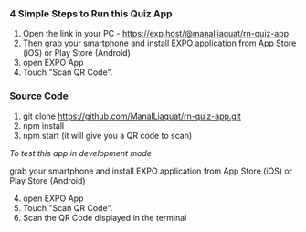 ### 4 Simple Steps to Run this Quiz App

1. Open the link in your PC - https://exp.host/@manalliaquat/rn-quiz-app
2. Then grab your smartphone and install EXPO application from App Store (iOS) or Play Store (Android)
3. open EXPO App 
4. Touch "Scan QR Code".


### Source Code

1. git clone https://github.com/ManalLiaquat/rn-quiz-app.git
2. npm install
3. npm start (it will give you a QR code to scan)

_To test this app in development mode_

grab your smartphone and install EXPO application from App Store (iOS) or Play Store (Android)

4. open EXPO App 
5. Touch "Scan QR Code".
6. Scan the QR Code displayed in the terminal
